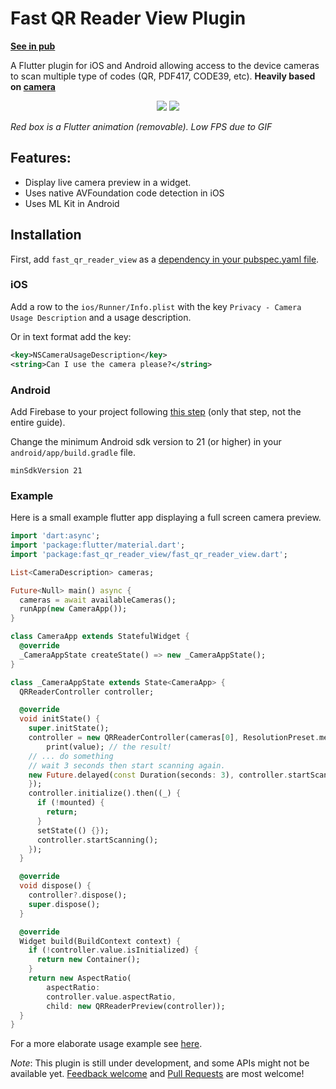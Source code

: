 # Fast QR Reader View Plugin

**[See in pub](https://pub.dartlang.org/packages/fast_qr_reader_view)**

A Flutter plugin for iOS and Android allowing access to the device cameras to scan multiple type of codes (QR, PDF417, CODE39, etc). **Heavily based on [camera](https://pub.dartlang.org/packages/camera)**


<p align="center">
  <img src="https://raw.githubusercontent.com/facundomedica/fast_qr_reader_view/master/example.gif">
  <img src="https://raw.githubusercontent.com/facundomedica/fast_qr_reader_view/master/example2.gif">
</p>

*Red box is a Flutter animation (removable).* *Low FPS due to GIF*

## Features:

* Display live camera preview in a widget.
* Uses native AVFoundation code detection in iOS
* Uses ML Kit in Android

## Installation

First, add `fast_qr_reader_view` as a [dependency in your pubspec.yaml file](https://flutter.io/using-packages/).

### iOS

Add a row to the `ios/Runner/Info.plist` with the key `Privacy - Camera Usage Description` and a usage description.

Or in text format add the key:

```xml
<key>NSCameraUsageDescription</key>
<string>Can I use the camera please?</string>
```

### Android

Add Firebase to your project following [this step](https://codelabs.developers.google.com/codelabs/flutter-firebase/#5) (only that step, not the entire guide).

Change the minimum Android sdk version to 21 (or higher) in your `android/app/build.gradle` file.

```
minSdkVersion 21
```

### Example

Here is a small example flutter app displaying a full screen camera preview.

```dart
import 'dart:async';
import 'package:flutter/material.dart';
import 'package:fast_qr_reader_view/fast_qr_reader_view.dart';

List<CameraDescription> cameras;

Future<Null> main() async {
  cameras = await availableCameras();
  runApp(new CameraApp());
}

class CameraApp extends StatefulWidget {
  @override
  _CameraAppState createState() => new _CameraAppState();
}

class _CameraAppState extends State<CameraApp> {
  QRReaderController controller;

  @override
  void initState() {
    super.initState();
    controller = new QRReaderController(cameras[0], ResolutionPreset.medium, [CodeFormat.qr], (dynamic value){
        print(value); // the result!
    // ... do something
    // wait 3 seconds then start scanning again.
    new Future.delayed(const Duration(seconds: 3), controller.startScanning);
    });
    controller.initialize().then((_) {
      if (!mounted) {
        return;
      }
      setState(() {});
      controller.startScanning();
    });
  }

  @override
  void dispose() {
    controller?.dispose();
    super.dispose();
  }

  @override
  Widget build(BuildContext context) {
    if (!controller.value.isInitialized) {
      return new Container();
    }
    return new AspectRatio(
        aspectRatio:
        controller.value.aspectRatio,
        child: new QRReaderPreview(controller));
  }
}
```

For a more elaborate usage example see [here](https://github.com/facundomedica/fast_qr_reader_view/tree/master/example).

*Note*: This plugin is still under development, and some APIs might not be available yet.
[Feedback welcome](https://github.com/facundomedica/fast_qr_reader_view/issues) and
[Pull Requests](https://github.com/facundomedica/fast_qr_reader_view/pulls) are most welcome!
